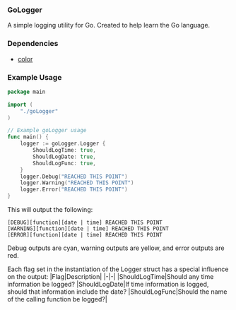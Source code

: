 ### GoLogger
A simple logging utility for Go. Created to help learn the Go language.

### Dependencies
- [color](https://github.com/fatih/color)

### Example Usage
```go
package main

import (
	"./goLogger"
)

// Example goLogger usage
func main() {
    logger := goLogger.Logger {
		ShouldLogTime: true,
		ShouldLogDate: true,
		ShouldLogFunc: true,
    }
    logger.Debug("REACHED THIS POINT")
    logger.Warning("REACHED THIS POINT")
    logger.Error("REACHED THIS POINT")
}
```
This will output the following:
```
[DEBUG][function][date | time] REACHED THIS POINT
[WARNING][function][date | time] REACHED THIS POINT
[ERROR][function][date | time] REACHED THIS POINT
```

Debug outputs are cyan, warning outputs are yellow, and error outputs are red.

Each flag set in the instantiation of the Logger struct has a special influence on the output:
|Flag|Description|
|-|-|
|ShouldLogTime|Should any time information be logged?
|ShouldLogDate|If time information is logged, should that information include the date?
|ShouldLogFunc|Should the name of the calling function be logged?|
